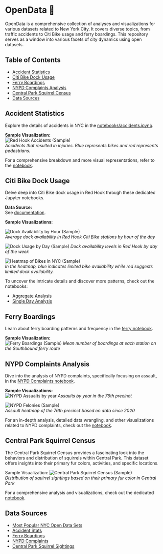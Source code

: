 # OpenData 🗽

OpenData is a comprehensive collection of analyses and visualizations for various datasets related to New York City. It
covers diverse topics, from traffic accidents to Citi Bike usage and ferry boardings. This repository serves as a window
into various facets of city dynamics using open datasets.

## Table of Contents

- [Accident Statistics](#accident-statistics)
- [Citi Bike Dock Usage](#citi-bike-dock-usage)
- [Ferry Boardings](#ferry-boardings)
- [NYPD Complaints Analysis](#nypd-complaints-analysis)
- [Central Park Squirrel Census](#central-park-squirrel-census)
- [Data Sources](#data-sources)

## Accident Statistics

Explore the details of accidents in NYC in the [notebooks/accidents.ipynb](notebooks/accidents.ipynb).

**Sample Visualization:**  
![Red Hook Accidents (Sample)](resources/red-hook-accidents.png)  
*Accidents that resulted in injuries. Blue represents bikes and red represents pedestrians.*

For a comprehensive breakdown and more visual representations, refer to the [notebook](notebooks/accidents.ipynb).

## Citi Bike Dock Usage

Delve deep into Citi Bike dock usage in Red Hook through these dedicated Jupyter notebooks.

**Data Source:**  
See [documentation](docs/red-hook-time-series.md).

**Sample Visualizations:**

![Dock Availability by Hour (Sample)](resources/dock-availability-by-hour.png)  
*Average dock availability in Red Hook Citi Bike stations by hour of the day*

![Dock Usage by Day (Sample)](resources/dock-usage-by-day.png)
*Dock availability levels in Red Hook by day of the week*

![Heatmap of Bikes in NYC (Sample)](resources/heatmap-bikes-nyc.png)  
*In the heatmap, blue indicates limited bike availability while red suggests limited dock availability.*

To uncover the intricate details and discover more patterns, check out the notebooks:

- [Aggregate Analysis](notebooks/citi_bike_all.ipynb)
- [Single Day Analysis](notebooks/citi_bike_single_day.ipynb)

## Ferry Boardings

Learn about ferry boarding patterns and frequency in the [ferry notebook](notebooks/ferry.ipynb).

**Sample Visualization:**  
![Ferry Boardings (Sample)](resources/ferry-boardings.png)
*Mean number of boardings at each station on the Southbound ferry route*

## NYPD Complaints Analysis

Dive into the analysis of NYPD complaints, specifically focusing on assault, in
the [NYPD Complaints notebook](notebooks/nypd_complaints.ipynb).

**Sample Visualizations:**  
![NYPD Assualts by year](resources/assaults-by-year.png)
*Assaults by year in the 76th precinct*

![NYPD Felonies (Sample)](resources/nypd-felonies.png)  
*Assault heatmap of the 76th precinct based on data since 2020*

For an in-depth analysis, detailed data wrangling, and other visualizations related to NYPD complaints, check out
the [notebook](notebooks/nypd_complaints.ipynb).

## Central Park Squirrel Census

The Central Park Squirrel Census provides a fascinating look into the behaviors and distribution of squirrels within
Central Park. This dataset offers insights into their primary fur colors, activities, and specific locations.

Sample Visualization:
![Central Park Squirrel Census (Sample)](resources/squirrels.png)  
*Distribution of squirrel sightings based on their primary fur color in Central Park*

For a comprehensive analysis and visualizations, check out the dedicated [notebook](notebooks/squirrel_census.ipynb).

## Data Sources

* [Most Popular NYC Open Data Sets](https://data.cityofnewyork.us/browse?sortBy=most_accessed&utf8=%E2%9C%93)
* [Accident Stats](https://data.cityofnewyork.us/Public-Safety/Motor-Vehicle-Collisions-Crashes/h9gi-nx95)
* [Ferry Boardings](https://data.cityofnewyork.us/Transportation/NYC-Ferry-Ridership/t5n6-gx8c)
* [NYPD Complaints](https://data.cityofnewyork.us/Public-Safety/NYPD-Complaint-Data-Historic/qgea-i56i)
* [Central Park Squirrel Sightings](https://data.cityofnewyork.us/Environment/2018-Central-Park-Squirrel-Census-Squirrel-Data/vfnx-vebw)